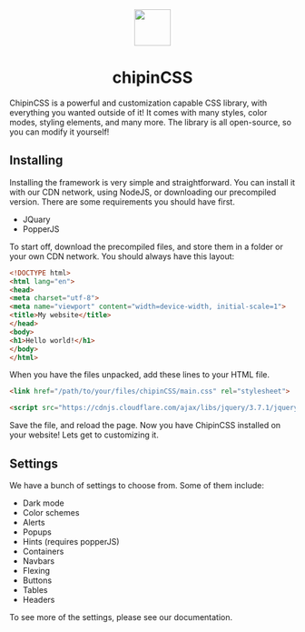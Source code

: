 <div align="center">
  <img src="https://cdn.ttnrtsite.me/images/chipincss.png" width="64px">
  <h1>chipinCSS</h1>
</div>

ChipinCSS is a powerful and customization capable CSS library, with everything you wanted outside of it! It comes with many styles, color modes, styling elements, and many more. The library is all open-source, so you can modify it yourself!

## Installing

Installing the framework is very simple and straightforward. You can install it with our CDN network, using NodeJS, or downloading our precompiled version. There are some requirements you should have first.

* JQuary
* PopperJS

To start off, download the precompiled files, and store them in a folder or your own CDN network. You should always have this layout:

```html
<!DOCTYPE html>
<html lang="en">
<head>
<meta charset="utf-8">
<meta name="viewport" content="width=device-width, initial-scale=1">
<title>My website</title>
</head>
<body>
<h1>Hello world!</h1>
</body>
</html>
```

When you have the files unpacked, add these lines to your HTML file.

```html
<link href="/path/to/your/files/chipinCSS/main.css" rel="stylesheet">

<script src="https://cdnjs.cloudflare.com/ajax/libs/jquery/3.7.1/jquery.min.js"></script>
```

Save the file, and reload the page. Now you have ChipinCSS installed on your website! Lets get to customizing it.

## Settings

We have a bunch of settings to choose from. Some of them include:

* Dark mode
* Color schemes
* Alerts
* Popups
* Hints (requires popperJS)
* Containers
* Navbars
* Flexing
* Buttons
* Tables
* Headers

To see more of the settings, please see our documentation.

